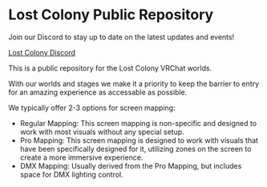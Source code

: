 # Lost Colony Public Repository

Join our Discord to stay up to date on the latest updates and events! 

[Lost Colony Discord](https://discord.gg/NGBxNpRYNh)

This is a public repository for the Lost Colony VRChat worlds.

With our worlds and stages we make it a priority to keep the barrier to entry for an amazing experience as accessable as possible.

We typically offer 2-3 options for screen mapping:
- Regular Mapping: This screen mapping is non-specific and designed to work with most visuals without any special setup.
- Pro Mapping: This screen mapping is designed to work with visuals that have been specifically designed for it, utilizing zones on the screen to create a more immersive experience.
- DMX Mapping: Usually derived from the Pro Mapping, but includes space for DMX lighting control.